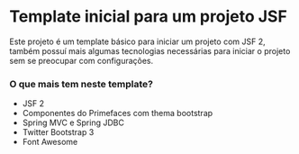 # Template inicial para um projeto JSF #

Este projeto é um template básico para iniciar um projeto com JSF 2, também possuí mais algumas tecnologias necessárias para iniciar o projeto sem se preocupar com configurações.

### O que mais tem neste template? ###

* JSF 2
* Componentes do Primefaces com thema bootstrap
* Spring MVC e Spring JDBC
* Twitter Bootstrap 3
* Font Awesome